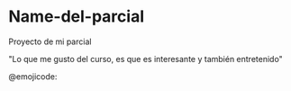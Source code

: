 # Name-del-parcial
Proyecto de mi parcial

"Lo que me gusto del curso, es que es interesante y también
entretenido"

@emojicode:
